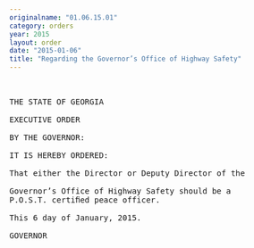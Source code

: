 ```yaml
---
originalname: "01.06.15.01"
category: orders
year: 2015
layout: order
date: "2015-01-06"
title: "Regarding the Governor’s Office of Highway Safety"
---
```

<pre>
 

THE STATE OF GEORGIA

EXECUTIVE ORDER

BY THE GOVERNOR:

IT IS HEREBY ORDERED:

That either the Director or Deputy Director of the

Governor’s Office of Highway Safety should be a
P.O.S.T. certiﬁed peace officer.

This 6 day of January, 2015.

GOVERNOR

</pre>
